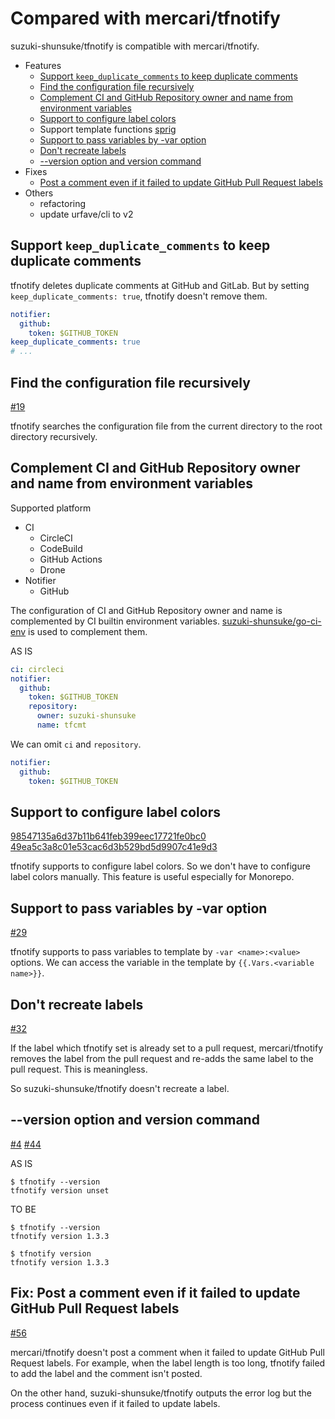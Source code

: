 # Compared with mercari/tfnotify

suzuki-shunsuke/tfnotify is compatible with mercari/tfnotify.

* Features
  * [Support `keep_duplicate_comments` to keep duplicate comments](#support-keep_duplicate_comments-to-keep-duplicate-comments)
  * [Find the configuration file recursively](#find-the-configuration-file-recursively)
  * [Complement CI and GitHub Repository owner and name from environment variables](#complement-ci-and-github-repository-owner-and-name-from-environment-variables)
  * [Support to configure label colors](#support-to-configure-label-colors)
  * Support template functions [sprig](http://masterminds.github.io/sprig/)
  * [Support to pass variables by -var option](#support-to-pass-variables-by--var-option)
  * [Don't recreate labels](#dont-recreate-labels)
  * [--version option and version command](#--version-option-and-version-command)
* Fixes
  * [Post a comment even if it failed to update GitHub Pull Request labels](#fix-post-a-comment-even-if-it-failed-to-update-github-pull-request-labels)
* Others
  * refactoring
  * update urfave/cli to v2

## Support `keep_duplicate_comments` to keep duplicate comments

tfnotify deletes duplicate comments at GitHub and GitLab.
But by setting `keep_duplicate_comments: true`, tfnotify doesn't remove them.

```yaml
notifier:
  github:
    token: $GITHUB_TOKEN
keep_duplicate_comments: true
# ...
```

## Find the configuration file recursively

[#19](https://github.com/suzuki-shunsuke/tfnotify/pull/19)

tfnotify searches the configuration file from the current directory to the root directory recursively.

## Complement CI and GitHub Repository owner and name from environment variables

Supported platform

* CI
  * CircleCI
  * CodeBuild
  * GitHub Actions
  * Drone
* Notifier
  * GitHub

The configuration of CI and GitHub Repository owner and name is complemented by CI builtin environment variables.
[suzuki-shunsuke/go-ci-env](https://github.com/suzuki-shunsuke/go-ci-env) is used to complement them.

AS IS

```yaml
ci: circleci
notifier:
  github:
    token: $GITHUB_TOKEN
    repository:
      owner: suzuki-shunsuke
      name: tfcmt
```

We can omit `ci` and `repository`.

```yaml
notifier:
  github:
    token: $GITHUB_TOKEN
```

## Support to configure label colors

[98547135a6d37b11b641feb399eec17721fe0bc0](https://github.com/suzuki-shunsuke/tfnotify/commit/98547135a6d37b11b641feb399eec17721fe0bc0)
[49ea5c3a8c01e53cac6d3b529bd5d9907c41e9d3](https://github.com/suzuki-shunsuke/tfnotify/commit/49ea5c3a8c01e53cac6d3b529bd5d9907c41e9d3)

tfnotify supports to configure label colors.
So we don't have to configure label colors manually.
This feature is useful especially for Monorepo.

## Support to pass variables by -var option

[#29](https://github.com/suzuki-shunsuke/tfnotify/pull/29)

tfnotify supports to pass variables to template by `-var <name>:<value>` options.
We can access the variable in the template by `{{.Vars.<variable name>}}`.

## Don't recreate labels

[#32](https://github.com/suzuki-shunsuke/tfnotify/pull/32)

If the label which tfnotify set is already set to a pull request, mercari/tfnotify removes the label from the pull request and re-adds the same label to the pull request.
This is meaningless.

So suzuki-shunsuke/tfnotify doesn't recreate a label.

## --version option and version command

[#4](https://github.com/suzuki-shunsuke/tfnotify/pull/4)
[#44](https://github.com/suzuki-shunsuke/tfnotify/pull/44)

AS IS

```
$ tfnotify --version
tfnotify version unset
```

TO BE

```
$ tfnotify --version
tfnotify version 1.3.3

$ tfnotify version
tfnotify version 1.3.3
```

## Fix: Post a comment even if it failed to update GitHub Pull Request labels

[#56](https://github.com/suzuki-shunsuke/tfnotify/pull/56)

mercari/tfnotify doesn't post a comment when it failed to update GitHub Pull Request labels.
For example, when the label length is too long, tfnotify failed to add the label and the comment isn't posted.

On the other hand, suzuki-shunsuke/tfnotify outputs the error log but the process continues even if it failed to update labels.
